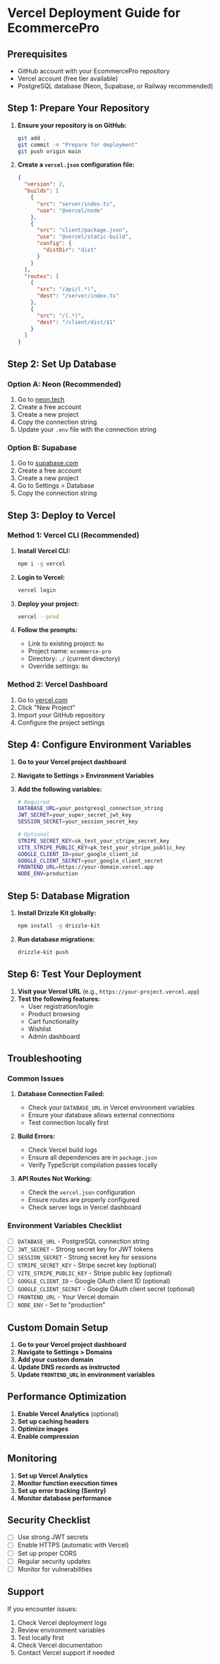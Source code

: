 # Vercel Deployment Guide for EcommercePro

## Prerequisites

- GitHub account with your EcommercePro repository
- Vercel account (free tier available)
- PostgreSQL database (Neon, Supabase, or Railway recommended)

## Step 1: Prepare Your Repository

1. **Ensure your repository is on GitHub:**
   ```bash
   git add .
   git commit -m "Prepare for deployment"
   git push origin main
   ```

2. **Create a `vercel.json` configuration file:**
   ```json
   {
     "version": 2,
     "builds": [
       {
         "src": "server/index.ts",
         "use": "@vercel/node"
       },
       {
         "src": "client/package.json",
         "use": "@vercel/static-build",
         "config": {
           "distDir": "dist"
         }
       }
     ],
     "routes": [
       {
         "src": "/api/(.*)",
         "dest": "/server/index.ts"
       },
       {
         "src": "/(.*)",
         "dest": "/client/dist/$1"
       }
     ]
   }
   ```

## Step 2: Set Up Database

### Option A: Neon (Recommended)
1. Go to [neon.tech](https://neon.tech)
2. Create a free account
3. Create a new project
4. Copy the connection string
5. Update your `.env` file with the connection string

### Option B: Supabase
1. Go to [supabase.com](https://supabase.com)
2. Create a free account
3. Create a new project
4. Go to Settings > Database
5. Copy the connection string

## Step 3: Deploy to Vercel

### Method 1: Vercel CLI (Recommended)

1. **Install Vercel CLI:**
   ```bash
   npm i -g vercel
   ```

2. **Login to Vercel:**
   ```bash
   vercel login
   ```

3. **Deploy your project:**
   ```bash
   vercel --prod
   ```

4. **Follow the prompts:**
   - Link to existing project: `No`
   - Project name: `ecommerce-pro`
   - Directory: `./` (current directory)
   - Override settings: `No`

### Method 2: Vercel Dashboard

1. Go to [vercel.com](https://vercel.com)
2. Click "New Project"
3. Import your GitHub repository
4. Configure the project settings

## Step 4: Configure Environment Variables

1. **Go to your Vercel project dashboard**
2. **Navigate to Settings > Environment Variables**
3. **Add the following variables:**

   ```bash
   # Required
   DATABASE_URL=your_postgresql_connection_string
   JWT_SECRET=your_super_secret_jwt_key
   SESSION_SECRET=your_session_secret_key
   
   # Optional
   STRIPE_SECRET_KEY=sk_test_your_stripe_secret_key
   VITE_STRIPE_PUBLIC_KEY=pk_test_your_stripe_public_key
   GOOGLE_CLIENT_ID=your_google_client_id
   GOOGLE_CLIENT_SECRET=your_google_client_secret
   FRONTEND_URL=https://your-domain.vercel.app
   NODE_ENV=production
   ```

## Step 5: Database Migration

1. **Install Drizzle Kit globally:**
   ```bash
   npm install -g drizzle-kit
   ```

2. **Run database migrations:**
   ```bash
   drizzle-kit push
   ```

## Step 6: Test Your Deployment

1. **Visit your Vercel URL** (e.g., `https://your-project.vercel.app`)
2. **Test the following features:**
   - User registration/login
   - Product browsing
   - Cart functionality
   - Wishlist
   - Admin dashboard

## Troubleshooting

### Common Issues

1. **Database Connection Failed:**
   - Check your `DATABASE_URL` in Vercel environment variables
   - Ensure your database allows external connections
   - Test connection locally first

2. **Build Errors:**
   - Check Vercel build logs
   - Ensure all dependencies are in `package.json`
   - Verify TypeScript compilation passes locally

3. **API Routes Not Working:**
   - Check the `vercel.json` configuration
   - Ensure routes are properly configured
   - Check server logs in Vercel dashboard

### Environment Variables Checklist

- [ ] `DATABASE_URL` - PostgreSQL connection string
- [ ] `JWT_SECRET` - Strong secret key for JWT tokens
- [ ] `SESSION_SECRET` - Strong secret key for sessions
- [ ] `STRIPE_SECRET_KEY` - Stripe secret key (optional)
- [ ] `VITE_STRIPE_PUBLIC_KEY` - Stripe public key (optional)
- [ ] `GOOGLE_CLIENT_ID` - Google OAuth client ID (optional)
- [ ] `GOOGLE_CLIENT_SECRET` - Google OAuth client secret (optional)
- [ ] `FRONTEND_URL` - Your Vercel domain
- [ ] `NODE_ENV` - Set to "production"

## Custom Domain Setup

1. **Go to your Vercel project dashboard**
2. **Navigate to Settings > Domains**
3. **Add your custom domain**
4. **Update DNS records as instructed**
5. **Update `FRONTEND_URL` in environment variables**

## Performance Optimization

1. **Enable Vercel Analytics** (optional)
2. **Set up caching headers**
3. **Optimize images**
4. **Enable compression**

## Monitoring

1. **Set up Vercel Analytics**
2. **Monitor function execution times**
3. **Set up error tracking (Sentry)**
4. **Monitor database performance**

## Security Checklist

- [ ] Use strong JWT secrets
- [ ] Enable HTTPS (automatic with Vercel)
- [ ] Set up proper CORS
- [ ] Regular security updates
- [ ] Monitor for vulnerabilities

## Support

If you encounter issues:
1. Check Vercel deployment logs
2. Review environment variables
3. Test locally first
4. Check Vercel documentation
5. Contact Vercel support if needed 